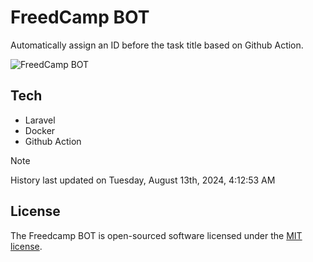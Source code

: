 # FreedCamp BOT

Automatically assign an ID before the task title based on Github Action.

![FreedCamp BOT](https://repository-images.githubusercontent.com/737932867/7d34798b-2680-471c-b089-a78a718d3d6a)

## Tech

- Laravel
- Docker
- Github Action

> [!NOTE]  
> History last updated on Tuesday, August 13th, 2024, 4:12:53 AM

## License

The Freedcamp BOT is open-sourced software licensed under the [MIT license](https://opensource.org/licenses/MIT).
